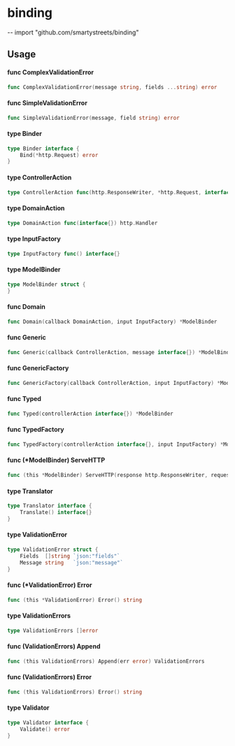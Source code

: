 # binding
--
    import "github.com/smartystreets/binding"


## Usage

#### func  ComplexValidationError

```go
func ComplexValidationError(message string, fields ...string) error
```

#### func  SimpleValidationError

```go
func SimpleValidationError(message, field string) error
```

#### type Binder

```go
type Binder interface {
	Bind(*http.Request) error
}
```


#### type ControllerAction

```go
type ControllerAction func(http.ResponseWriter, *http.Request, interface{})
```


#### type DomainAction

```go
type DomainAction func(interface{}) http.Handler
```


#### type InputFactory

```go
type InputFactory func() interface{}
```


#### type ModelBinder

```go
type ModelBinder struct {
}
```


#### func  Domain

```go
func Domain(callback DomainAction, input InputFactory) *ModelBinder
```

#### func  Generic

```go
func Generic(callback ControllerAction, message interface{}) *ModelBinder
```

#### func  GenericFactory

```go
func GenericFactory(callback ControllerAction, input InputFactory) *ModelBinder
```

#### func  Typed

```go
func Typed(controllerAction interface{}) *ModelBinder
```

#### func  TypedFactory

```go
func TypedFactory(controllerAction interface{}, input InputFactory) *ModelBinder
```

#### func (*ModelBinder) ServeHTTP

```go
func (this *ModelBinder) ServeHTTP(response http.ResponseWriter, request *http.Request)
```

#### type Translator

```go
type Translator interface {
	Translate() interface{}
}
```


#### type ValidationError

```go
type ValidationError struct {
	Fields  []string `json:"fields"`
	Message string   `json:"message"`
}
```


#### func (*ValidationError) Error

```go
func (this *ValidationError) Error() string
```

#### type ValidationErrors

```go
type ValidationErrors []error
```


#### func (ValidationErrors) Append

```go
func (this ValidationErrors) Append(err error) ValidationErrors
```

#### func (ValidationErrors) Error

```go
func (this ValidationErrors) Error() string
```

#### type Validator

```go
type Validator interface {
	Validate() error
}
```
